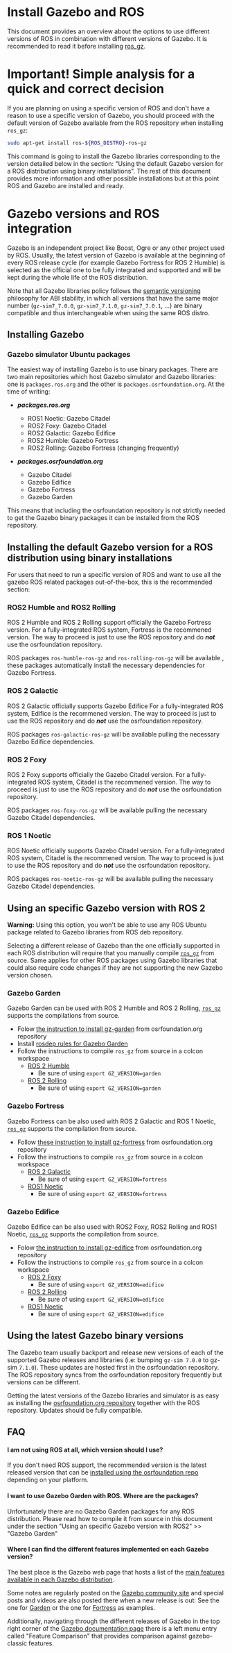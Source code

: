 # Install Gazebo and ROS

This document provides an overview about the options to use different versions
of ROS in combination with different versions of Gazebo. It is recommended to read
it before installing [ros_gz](https://github.com/gazebosim/ros_gz).

# Important! Simple analysis for a quick and correct decision

If you are planning on using a specific version of ROS and don't have a reason
to use a specific version of Gazebo, you should proceed with the default
version of Gazebo available from the ROS repository when installing `ros_gz`:

```bash
sudo apt-get install ros-${ROS_DISTRO}-ros-gz
```

This command is going to install the Gazebo libraries corresponding to the
version detailed below in the section: "Using the default Gazebo version
for a ROS distribution using binary installations". The rest of this
document provides more information and other possible installations but
at this point ROS and Gazebo are installed and ready.

# Gazebo versions and ROS integration

Gazebo is an independent project like Boost, Ogre or any other project used by
ROS. Usually, the latest version of Gazebo is available at the beginning of every
ROS release cycle (for example Gazebo Fortress for ROS 2 Humble) is selected as
the official one to be fully integrated and supported and will be kept during
the whole life of the ROS distribution.

Note that all Gazebo libraries policy follows the [semantic
versioning](http://semver.org/) philosophy for ABI stability, in which all
versions that have the same major number (`gz-sim7_7.0.0`, `gz-sim7_7.1.0`,
`gz-sim7_7.0.1`, ...) are binary compatible and thus interchangeable when using
the same ROS distro.

## Installing Gazebo

### Gazebo simulator Ubuntu packages

The easiest way of installing Gazebo is to use binary packages. There are two main
repositories which host Gazebo simulator and Gazebo libraries: one is `packages.ros.org` and the
other is `packages.osrfoundation.org`. At the time of writing:

 * ***packages.ros.org***
   * ROS1 Noetic: Gazebo Citadel
   * ROS2 Foxy: Gazebo Citadel
   * ROS2 Galactic: Gazebo Edifice
   * ROS2 Humble: Gazebo Fortress
   * ROS2 Rolling: Gazebo Fortress (changing frequently)

 * ***packages.osrfoundation.org***
   * Gazebo Citadel
   * Gazebo Edifice
   * Gazebo Fortress
   * Gazebo Garden

This means that including the osrfoundation repository is not strictly needed
to get the Gazebo binary packages it can be installed from the ROS
repository.

## Installing the default Gazebo version for a ROS distribution using binary installations

For users that need to run a specific version of ROS and want to use all
the gazebo ROS related packages out-of-the-box, this is the recommended
section:

### ROS2 Humble and ROS2 Rolling
ROS 2 Humble and ROS 2 Rolling support officially the Gazebo Fortress version.
For a fully-integrated ROS system, Fortress is the recommened version. The way
to proceed is just to use the ROS repository and do ***not*** use the
osrfoundation repository.

ROS packages `ros-humble-ros-gz` and `ros-rolling-ros-gz` will be available
, these packages automatically install the necessary dependencies for Gazebo Fortress.

### ROS 2 Galactic 
ROS 2 Galactic officially supports Gazebo Edifice
For a fully-integrated ROS system, Edifice is the recommened
version. The way to proceed is just to use the ROS repository and do ***not***
use the osrfoundation repository.

ROS packages `ros-galactic-ros-gz` will be available pulling the necessary
Gazebo Edifice dependencies.

### ROS 2 Foxy
ROS 2 Foxy supports officially the Gazebo Citadel
version. For a fully-integrated ROS system, Citadel is the recommened
version. The way to proceed is just to use the ROS repository and do ***not***
use the osrfoundation repository.

ROS packages `ros-foxy-ros-gz` will be available pulling the necessary
Gazebo Citadel dependencies.

### ROS 1 Noetic
ROS Noetic officially supports Gazebo Citadel
version. For a fully-integrated ROS system, Citadel is the recommened
version. The way to proceed is just to use the ROS repository and do ***not***
use the osrfoundation repository.

ROS packages `ros-noetic-ros-gz` will be available pulling the necessary
Gazebo Citadel dependencies.

## Using an specific Gazebo version with ROS 2
<div class="warning">
<strong>Warning:</strong> Using this option, you won't be able to use any ROS Ubuntu package
related to Gazebo libraries from ROS deb repository.
</div>

Selecting a different release of Gazebo than the one officially supported in each
ROS distribution will require that you manually compile 
[`ros_gz`](https://github.com/gazebosim/ros_gz) from source. Same applies for
other ROS packages using Gazebo libraries that could also require code changes if
they are not supporting the new Gazebo version chosen.

### Gazebo Garden

Gazebo Garden can be used with ROS 2 Humble and ROS 2 Rolling, 
[`ros_gz`](https://github.com/gazebosim/ros_gz) supports the compilations from
source.

 * Folow [the instruction to install gz-garden](https://gazebosim.org/docs/garden/install_ubuntu#binary-installation-on-ubuntu)
   from osrfoundation.org repository
 * Install [rosdep rules for Gazebo Garden](https://github.com/osrf/osrf-rosdep#installing-rosdep-rules-to-resolve-gazebo-garden-libraries)
 * Follow the instructions to compile `ros_gz` from source in a colcon workspace
   * [ROS 2 Humble](https://github.com/gazebosim/ros_gz/tree/humble#from-source)
     * Be sure of using `export GZ_VERSION=garden`
   * [ROS 2 Rolling](https://github.com/gazebosim/ros_gz/tree/ros2#from-source)
     * Be sure of using `export GZ_VERSION=garden`

### Gazebo Fortress

Gazebo Fortress can be also used with ROS 2 Galactic and ROS 1 Noetic, 
[`ros_gz`](https://github.com/gazebosim/ros_gz) supports the compilation from
source.

 * Follow [these instruction to install gz-fortress](https://gazebosim.org/docs/fortress/install_ubuntu#binary-installation-on-ubuntu)
   from osrfoundation.org repository
 * Follow the instructions to compile `ros_gz` from source in a colcon workspace
   * [ROS 2 Galactic](https://github.com/gazebosim/ros_gz/tree/galactic#from-source)
     * Be sure of using `export GZ_VERSION=fortress`
   * [ROS1 Noetic](https://github.com/gazebosim/ros_gz/tree/noetic#from-source)
     * Be sure of using `export GZ_VERSION=fortress`

### Gazebo Edifice
Gazebo Edifice can be also used with ROS2 Foxy, ROS2 Rolling and ROS1 Noetic, 
[`ros_gz`](https://github.com/gazebosim/ros_gz) supports the compilation from 
source.

 * Folow [the instruction to install gz-edifice](https://gazebosim.org/docs/edifice/install_ubuntu#binary-installation-on-ubuntu)
   from osrfoundation.org repository
 * Follow the instructions to compile `ros_gz` from source in a colcon workspace
   * [ROS 2 Foxy](https://github.com/gazebosim/ros_gz/tree/foxy#from-source)
     * Be sure of using `export GZ_VERSION=edifice`
   * [ROS 2 Rolling](https://github.com/gazebosim/ros_gz/tree/ros2#from-source)
     * Be sure of using `export GZ_VERSION=edifice`
   * [ROS1 Noetic](https://github.com/gazebosim/ros_gz/tree/noetic#from-source)
     * Be sure of using `export GZ_VERSION=edifice`

## Using the latest Gazebo binary versions

The Gazebo team usually backport and release new versions of each of the supported
Gazebo releases and libraries (i.e: bumping `gz-sim 7.0.0` to gz-sim `7.1.0`). These
updates are hosted first in the osrfoundation repository. The ROS repository
syncs from the osrfoundation repository frequently but versions can be
different.

Getting the latest versions of the Gazebo libraries and simulator is as easy
as installing the [osrfoundation.org repository](https://gazebosim.org/docs/latest/install_ubuntu_src#install-dependencies)
together with the ROS repository. Updates should be fully compatible.

## FAQ

#### I am not using ROS at all, which version should I use?

If you don't need ROS support, the recommended version is the latest released
version that can be [installed using the osrfoundation repo](https://gazebosim.org/docs)
depending on your platform.

#### I want to use Gazebo Garden with ROS. Where are the packages?

Unfortunately there are no Gazebo Garden packages for any ROS distribution. Please
read how to compile it from source in this document under the section
"Using an specific Gazebo version with ROS2" >> "Gazebo Garden"

#### Where I can find the different features implemented on each Gazebo version?

The best place is the Gazebo web page that hosts a list of the
[main features available in each Gazebo distribution](https://gazebosim.org/docs/latest/release-features).

Some notes are regularly posted on the [Gazebo community
site](https://community.gazebosim.org/tags/c/release-announcements-and-discussions/10/release)
and special posts and videos are also posted there when a new release is out:
See the one for [Garden](https://community.gazebosim.org/t/gazebo-garden-release/1627) or the
one for [Fortress](https://community.gazebosim.org/t/ignition-fortress-release/1127) as
examples.

Additionally, navigating through the different releases of Gazebo in the top
right corner of the [Gazebo documentation page](https://gazebosim.org/docs) there
is a left menu entry called "Feature Comparison" that provides comparison
against gazebo-classic features.
